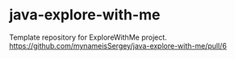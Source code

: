 # java-explore-with-me
Template repository for ExploreWithMe project.
https://github.com/mynameisSergey/java-explore-with-me/pull/6
